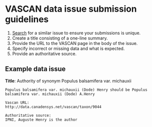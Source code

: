 # VASCAN data issue submission guidelines

1. [Search](https://github.com/Canadensys/vascan-data/issues) for a similar issue to ensure your submissions is unique.
1. Create a title consisting of a one-line summary.
1. Provide the URL to the VASCAN page in the body of the issue.
1. Specify incorrect or missing data and what is expected.
1. Provide an authoritative source.

## Example data issue
**Title**: Authority of synonym Populus balsamifera var. michauxii
```
Populus balsamifera var. michauxii (Dode) Henry should be Populus balsamifera var. michauxii (Dode) A.Henry

Vascan URL:
http://data.canadensys.net/vascan/taxon/9044

Authoritative source:
IPNI, Auguste Henry is the author
```
